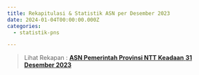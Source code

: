 ```yaml
---
title: Rekapitulasi & Statistik ASN per Desember 2023
date: 2024-01-04T00:00:00.000Z
categories:
  - statistik-pns

---
```


> Lihat Rekapan : [**ASN Pemerintah Provinsi NTT Keadaan** **31** **Desember 2023**](https://bkd.nttprov.go.id/web/wp-content/uploads/2024/05/bkd-ntt-rekap-asn-Desember-2023.pdf)
